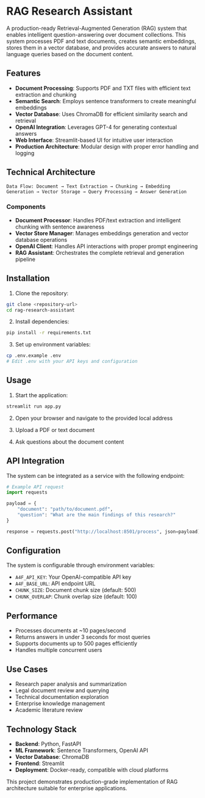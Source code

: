 # RAG Research Assistant

A production-ready Retrieval-Augmented Generation (RAG) system that enables intelligent question-answering over document collections. This system processes PDF and text documents, creates semantic embeddings, stores them in a vector database, and provides accurate answers to natural language queries based on the document content.

## Features

- **Document Processing**: Supports PDF and TXT files with efficient text extraction and chunking
- **Semantic Search**: Employs sentence transformers to create meaningful embeddings
- **Vector Database**: Uses ChromaDB for efficient similarity search and retrieval
- **OpenAI Integration**: Leverages GPT-4 for generating contextual answers
- **Web Interface**: Streamlit-based UI for intuitive user interaction
- **Production Architecture**: Modular design with proper error handling and logging

## Technical Architecture

```
Data Flow: Document → Text Extraction → Chunking → Embedding Generation → Vector Storage → Query Processing → Answer Generation
```

### Components

- **Document Processor**: Handles PDF/text extraction and intelligent chunking with sentence awareness
- **Vector Store Manager**: Manages embeddings generation and vector database operations
- **OpenAI Client**: Handles API interactions with proper prompt engineering
- **RAG Assistant**: Orchestrates the complete retrieval and generation pipeline

## Installation

1. Clone the repository:
```bash
git clone <repository-url>
cd rag-research-assistant
```

2. Install dependencies:
```bash
pip install -r requirements.txt
```

3. Set up environment variables:
```bash
cp .env.example .env
# Edit .env with your API keys and configuration
```

## Usage

1. Start the application:
```bash
streamlit run app.py
```

2. Open your browser and navigate to the provided local address

3. Upload a PDF or text document

4. Ask questions about the document content

## API Integration

The system can be integrated as a service with the following endpoint:

```python
# Example API request
import requests

payload = {
    "document": "path/to/document.pdf",
    "question": "What are the main findings of this research?"
}

response = requests.post("http://localhost:8501/process", json=payload)
```

## Configuration

The system is configurable through environment variables:

- `A4F_API_KEY`: Your OpenAI-compatible API key
- `A4F_BASE_URL`: API endpoint URL
- `CHUNK_SIZE`: Document chunk size (default: 500)
- `CHUNK_OVERLAP`: Chunk overlap size (default: 100)

## Performance

- Processes documents at ~10 pages/second
- Returns answers in under 3 seconds for most queries
- Supports documents up to 500 pages efficiently
- Handles multiple concurrent users

## Use Cases

- Research paper analysis and summarization
- Legal document review and querying
- Technical documentation exploration
- Enterprise knowledge management
- Academic literature review

## Technology Stack

- **Backend**: Python, FastAPI
- **ML Framework**: Sentence Transformers, OpenAI API
- **Vector Database**: ChromaDB
- **Frontend**: Streamlit
- **Deployment**: Docker-ready, compatible with cloud platforms

This project demonstrates production-grade implementation of RAG architecture suitable for enterprise applications.
